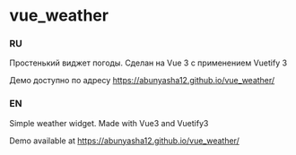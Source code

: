 # vue_weather

### RU
Простенький виджет погоды. Сделан на Vue 3 с применением Vuetify 3

Демо доступно по адресу https://abunyasha12.github.io/vue_weather/


### EN
Simple weather widget. Made with Vue3 and Vuetify3

Demo available at https://abunyasha12.github.io/vue_weather/
